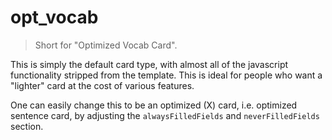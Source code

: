 # opt_vocab
> Short for "Optimized Vocab Card".

This is simply the default card type, with almost all of the javascript functionality
stripped from the template.
This is ideal for people who want a "lighter" card at the cost of various features.

One can easily change this to be an optimized (X) card, i.e. optimized sentence card,
by adjusting the `alwaysFilledFields` and `neverFilledFields` section.

